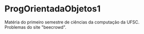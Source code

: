 # ProgOrientadaObjetos1
Matéria do primeiro semestre de ciências da computação da UFSC. Problemas do site "beecrowd".
